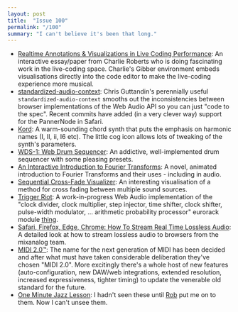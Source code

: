 ```yaml
---
layout: post
title:  "Issue 100"
permalink: "/100"
summary: "I can't believe it's been that long."
---
```


- [Realtime Annotations & Visualizations in Live Coding Performance](https://charlieroberts.github.io/annotationsAndVisualizations/): An interactive essay/paper from Charlie Roberts who is doing fascinating work in the live-coding space. Charlie's Gibber environment embeds visualisations directly into the code editor to make the live-coding experience more musical.
- [standardized-audio-context](https://github.com/chrisguttandin/standardized-audio-context/): Chris Guttandin's perennially useful `standardized-audio-context` smooths out the inconsistencies between browser implementations of the Web Audio API so you can just "code to the spec". Recent commits have added (in a very clever way) support for the PannerNode in Safari.
- [Kord](http://okaybenji.github.io/kord/): A warm-sounding chord synth that puts the emphasis on harmonic names (I, II, ii, I6 etc). The little cog icon allows lots of tweaking of the synth's parameters.
- [WDS-1: Web Drum Sequencer](https://wds-1.com/): An addictive, well-implemented drum sequencer with some pleasing presets.
- [An Interactive Introduction to Fourier Transforms](http://www.jezzamon.com/fourier/index.html): A novel, animated introduction to Fourier Transforms and their uses - including in audio.
- [Sequential Cross-Fade Visualizer](http://demos.joshuabolitho.com/cross-fader/): An interesting visualisation of a method for cross fading between multiple sound sources.
- [Trigger Riot](https://petervdn.github.io/trigger-riot/dist/): A work-in-progress Web Audio implementation of the "clock divider, clock multiplier, step injector, time shifter, clock shifter, pulse-width modulator, ... arithmetic probability processor" eurorack module [thing](http://tiptopaudio.com/trigger-riot/).
- [Safari, Firefox, Edge, Chrome: How To Stream Real Time Lossless Audio](https://blog.mixanalog.com/how-to-stream-lossless-audio-in-safari): A detailed look at how to stream lossless audio to browsers from the mixanalog team.
- [MIDI 2.0™](https://www.midi.org/articles-old/the-midi-manufacturers-association-mma-and-the-association-of-music-electronics-industry-amei-announce-midi-2-0tm-prototyping): The name for the next generation of MIDI has been decided and after what must have taken considerable deliberation they've chosen "MIDI 2.0". More excitingly there's a whole host of new features (auto-configuration, new DAW/web integrations, extended resolution, increased expressiveness, tighter timing) to update the venerable old standard for the future.
- [One Minute Jazz Lesson](https://www.youtube.com/watch?v=QIKAPVqDths&list=PL7D9i_VsmDAQE1jJPsXmWYaEf5y6Wl8FQ): I hadn't seen these until [Rob](https://twitter.com/robd) put me on to them. Now I can't unsee them.
